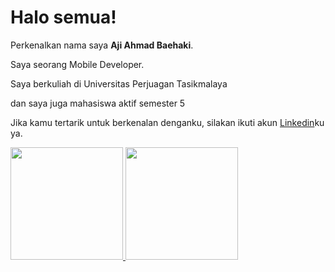# Halo semua! 

Perkenalkan nama saya **Aji Ahmad Baehaki**.<br>

Saya seorang Mobile Developer.<br>

Saya berkuliah di Universitas Perjuagan Tasikmalaya<br>

dan saya juga mahasiswa aktif semester 5<br>

Jika kamu tertarik untuk berkenalan denganku, silakan ikuti akun [Linkedin](https://www.linkedin.com/in/ajiahmadbaehaki/)ku ya.

<p align="left">
<a href="https://github.com/penuliscode">
  <img height="180em" src="https://github-readme-stats-eight-theta.vercel.app/api?username=penuliscode&show_icons=true&theme=algolia&include_all_commits=true&count_private=true"/>
  <img height="180em" src="https://github-readme-stats-eight-theta.vercel.app/api/top-langs/?username=penuliscode&layout=compact&theme=algolia"/>
</a>
</p>
